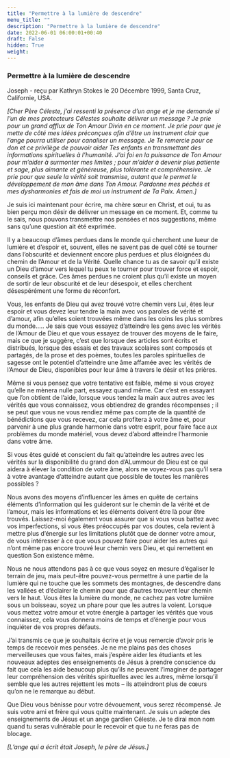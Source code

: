 ```yaml
---
title: "Permettre à la lumière de descendre"
menu_title: ""
description: "Permettre à la lumière de descendre"
date: 2022-06-01 06:00:01+00:40
draft: False
hidden: True
weight:
---
```

### Permettre à la lumière de descendre

Joseph - reçu par Kathryn Stokes le 20 Décembre 1999, Santa Cruz, Californie, USA.

*[Cher Père Céleste, j’ai ressenti la présence d’un ange et je me demande si l’un de mes protecteurs Célestes souhaite délivrer un message ? Je prie pour un grand afflux de Ton Amour Divin en ce moment. Je prie pour que je mette de côté mes idées préconçues afin d’être un instrument clair que l’ange pourra utiliser pour canaliser un message. Je Te remercie pour ce don et ce privilège de pouvoir aider Tes enfants en transmettant des informations spirituelles à l’humanité. J’ai foi en la puissance de Ton Amour pour m’aider à surmonter mes limites ; pour m’aider à devenir plus patiente et sage, plus aimante et généreuse, plus tolérante et compréhensive. Je prie pour que seule la vérité soit transmise, autant que le permet le développement de mon âme dans Ton Amour. Pardonne mes péchés et mes dysharmonies et fais de moi un instrument de Ta Paix. Amen.]*

Je suis ici maintenant pour écrire, ma chère sœur en Christ, et oui, tu as bien perçu mon désir de délivrer un message en ce moment. Et, comme tu le sais, nous pouvons transmettre nos pensées et nos suggestions, même sans qu’une question ait été exprimée.

Il y a beaucoup d’âmes perdues dans le monde qui cherchent une lueur de lumière et d’espoir et, souvent, elles ne savent pas de quel côté se tourner dans l’obscurité et deviennent encore plus perdues et plus éloignées du chemin de l’Amour et de la Vérité. Quelle chance tu as de savoir qu’il existe un Dieu d’amour vers lequel tu peux te tourner pour trouver force et espoir, conseils et grâce. Ces âmes perdues ne croient plus qu’il existe un moyen de sortir de leur obscurité et de leur désespoir, et elles cherchent désespérément une forme de réconfort.

Vous, les enfants de Dieu qui avez trouvé votre chemin vers Lui, êtes leur espoir et vous devez leur tendre la main avec vos paroles de vérité et d’amour, afin qu’elles soient trouvées même dans les coins les plus sombres du monde….. Je sais que vous essayez d’atteindre les gens avec les vérités de l’Amour de Dieu et que vous essayez de trouver des moyens de le faire, mais ce que je suggère, c’est que lorsque des articles sont écrits et distribués, lorsque des essais et des travaux scolaires sont composés et partagés, de la prose et des poèmes, toutes les paroles spirituelles de sagesse ont le potentiel d’atteindre une âme affamée avec les vérités de l’Amour de Dieu, disponibles pour leur âme à travers le désir et les prières.

Même si vous pensez que votre tentative est faible, même si vous croyez qu’elle ne mènera nulle part, essayez quand même. Car c’est en essayant que l’on obtient de l’aide, lorsque vous tendez la main aux autres avec les vérités que vous connaissez, vous obtiendrez de grandes récompenses ; il se peut que vous ne vous rendiez même pas compte de la quantité de bénédictions que vous recevez, car cela profitera à votre âme et, pour parvenir à une plus grande harmonie dans votre esprit, pour faire face aux problèmes du monde matériel, vous devez d’abord atteindre l’harmonie dans votre âme.

Si vous êtes guidé et conscient du fait qu’atteindre les autres avec les vérités sur la disponibilité du grand don d’ALummour de Dieu est ce qui aidera à élever la condition de votre âme, alors ne voyez-vous pas qu’il sera à votre avantage d’atteindre autant que possible de toutes les manières possibles ?

Nous avons des moyens d’influencer les âmes en quête de certains éléments d’information qui les guideront sur le chemin de la vérité et de l’amour, mais les informations et les éléments doivent être là pour être trouvés. Laissez-moi également vous assurer que si vous vous battez avec vos imperfections, si vous êtes préoccupés par vos doutes, cela revient à mettre plus d’énergie sur les limitations plutôt que de donner votre amour, de vous intéresser à ce que vous pouvez faire pour aider les autres qui n’ont même pas encore trouvé leur chemin vers Dieu, et qui remettent en question Son existence même.

Nous ne nous attendons pas à ce que vous soyez en mesure d’égaliser le terrain de jeu, mais peut-être pouvez-vous permettre à une partie de la lumière qui ne touche que les sommets des montagnes, de descendre dans les vallées et d’éclairer le chemin pour que d’autres trouvent leur chemin vers le haut. Vous êtes la lumière du monde, ne cachez pas votre lumière sous un boisseau, soyez un phare pour que les autres la voient. Lorsque vous mettez votre amour et votre énergie à partager les vérités que vous connaissez, cela vous donnera moins de temps et d’énergie pour vous inquiéter de vos propres défauts.

J’ai transmis ce que je souhaitais écrire et je vous remercie d’avoir pris le temps de recevoir mes pensées. Je ne me plains pas des choses merveilleuses que vous faites, mais j’espère aider les étudiants et les nouveaux adeptes des enseignements de Jésus à prendre conscience du fait que cela les aide beaucoup plus qu’ils ne peuvent l’imaginer de partager leur compréhension des vérités spirituelles avec les autres, même lorsqu’il semble que les autres rejettent les mots – ils atteindront plus de cœurs qu’on ne le remarque au début.

Que Dieu vous bénisse pour votre dévouement, vous serez récompensé. Je suis votre ami et frère qui vous quitte maintenant. Je suis un adepte des enseignements de Jésus et un ange gardien Céleste. Je te dirai mon nom quand tu seras vulnérable pour le recevoir et que tu ne feras pas de blocage.

*[L’ange qui a écrit était Joseph, le père de Jésus.]*